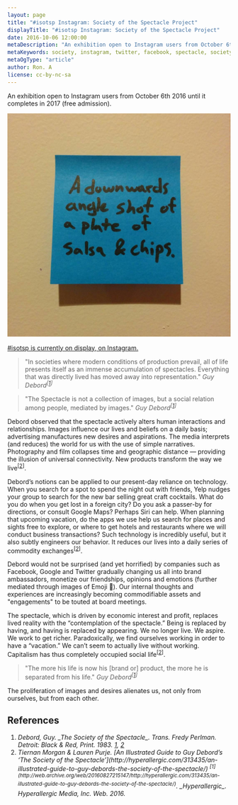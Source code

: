 ```yaml
---
layout: page
title: "#isotsp Instagram: Society of the Spectacle Project"
displayTitle: "#isotsp Instagram: Society of the Spectacle Project"
date: 2016-10-06 12:00:00
metaDescription: "An exhibition open to Instagram users from October 6th 2016 until it completes in 2017."
metaKeywords: society, instagram, twitter, facebook, spectacle, society of the spectacle
metaOgType: "article"
author: Ron. A
license: cc-by-nc-sa
---
```


An exhibition open to Instagram users from October 6th 2016 until it completes
in 2017 (free admission). 

<amp-img src="/static/images/2016-10-06-salsa-n-chips.jpg"
  alt="First picture in the series"
  title="First picture in the series"
  width="1080" height="1080" layout="responsive">
</amp-img>
<noscript>
  <img src="/static/images/2016-10-06-salsa-n-chips.jpg"
    alt="First picture in the series"
    title="First picture in the series">
</noscript>


[#isotsp is currently on display, on Instagram.](https://www.instagram.com/explore/tags/isotsp/)

> "In societies where modern conditions of production prevail, all of life
> presents itself as an immense accumulation of spectacles. Everything that
> was directly lived has moved away into representation."
> <cite>Guy Debord<sup class="Ref" id="ref:cite:1">[[1](#cite:1)]</sup></cite>

> "The Spectacle is not a collection of images, but a social relation among people,
> mediated by images."
> <cite>Guy Debord<sup class="Ref" id="ref:cite:2">[[1](#cite:1)]</sup></cite>

Debord observed that the spectacle actively alters human interactions and
relationships. Images influence our lives and beliefs on a daily basis;
advertising manufactures new desires and aspirations. The media interprets
(and reduces) the world for us with the use of simple narratives. Photography
and film collapses time and geographic distance — providing the illusion of
universal connectivity. New products transform the way we live<sup
class="Ref" id="ref:cite:2">[[2](#cite:2)]</sup>.

Debord’s notions can be applied to our present-day reliance on technology.
When you search for a spot to spend the night out  with friends, Yelp nudges
your group to search for the new bar selling great craft cocktails. What do you
do when you get lost in a foreign city? Do you ask a passer-by for directions,
or consult Google Maps? Perhaps 
Siri can help. When planning that upcoming vacation, do the apps we use help 
us search for places and sights free to explore, or where to get hotels and 
restaurants where we will conduct business transactions? Such technology is 
incredibly useful, but it also subtly engineers our behavior. It reduces our 
lives into a daily series of commodity exchanges<sup>[[2](#cite:2)]</sup>. 

Debord would not be surprised (and yet horrified) by companies such as Facebook, 
Google and Twitter gradually changing us all into brand ambassadors, monetize 
our friendships, opinions and emotions (further mediated through images of 
Emoji 🤷). Our internal thoughts and experiences are increasingly becoming 
commodifiable assets and "engagements" to be touted at board meetings.

The spectacle, which is driven by economic interest and profit, replaces 
lived reality with the “contemplation of the spectacle.” Being is replaced 
by having, and having is replaced by appearing. We no longer live. We 
aspire. We work to get richer. Paradoxically, we find ourselves working 
in order to have a “vacation.” We can’t seem to actually live without working. 
Capitalism has thus completely occupied social life<sup>[[2](#cite:2)]</sup>.

> "The more his life is now his [brand or] product, the more he is separated 
> from his life."
> <cite>Guy Debord<sup id="ref:cite:1">[[1](#cite:1)]</sup></cite>

The proliferation of images and desires alienates us, not only from ourselves,
but from each other.


## References

1. <cite id="cite:1">
   Debord, Guy.
   _The Society of the Spectacle_.
   Trans. Fredy Perlman.
   Detroit: Black & Red,
   Print.
   1983.
   <a class="RefBack" href="#ref:cite:1">1</a>,
   <a class="RefBack" href="#ref:cite:2">2</a>
   </cite>

1. <cite id="cite:2">
   Tiernan Morgan & Lauren Purje.
   [An Illustrated Guide to Guy Debord’s ‘The Society of the Spectacle’](http://hyperallergic.com/313435/an-illustrated-guide-to-guy-debords-the-society-of-the-spectacle/)
   <sup>[1](http://web.archive.org/web/20160827215147/http://hyperallergic.com/313435/an-illustrated-guide-to-guy-debords-the-society-of-the-spectacle/)</sup>.
   _Hyperallergic_.
   Hyperallergic Media, Inc.
   Web.
   2016.
   <a class="RefBack" href="#ref:cite:2"></a>
   </cite>
